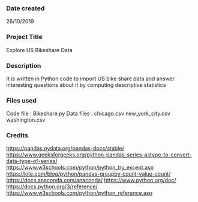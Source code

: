 ### Date created
26/10/2019

### Project Title
Explore US Bikeshare Data 

### Description
It is written in Python code to import US bike share data and answer interesting questions about it by computing descriptive statistics 

### Files used
Code file :
Bikeshare.py 
Data files :
chicago.csv
new_york_city.csv
washington.csv 


### Credits
https://pandas.pydata.org/pandas-docs/stable/
https://www.geeksforgeeks.org/python-pandas-series-astype-to-convert-data-type-of-series/
https://www.w3schools.com/python/python_try_except.asp
https://kite.com/blog/python/pandas-groupby-count-value-count/
https://docs.anaconda.com/anaconda/
https://www.python.org/doc/
https://docs.python.org/3/reference/
https://www.w3schools.com/python/python_reference.asp


